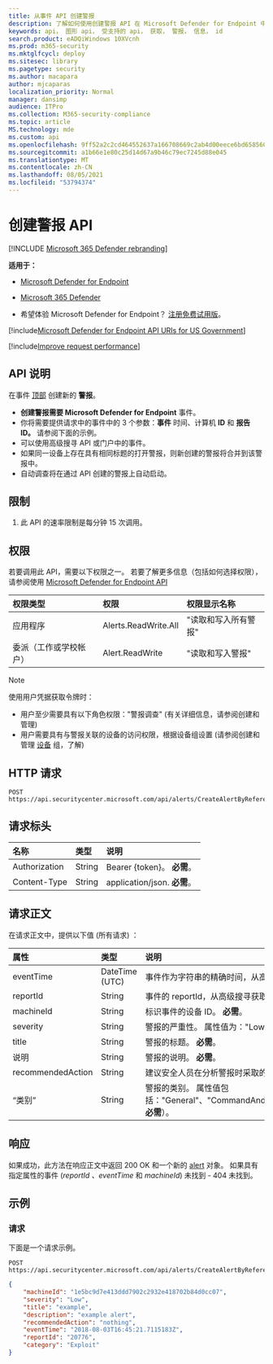 ```yaml
---
title: 从事件 API 创建警报
description: 了解如何使用创建警报 API 在 Microsoft Defender for Endpoint 中的事件顶部创建新的警报。
keywords: api， 图形 api， 受支持的 api， 获取， 警报， 信息， id
search.product: eADQiWindows 10XVcnh
ms.prod: m365-security
ms.mktglfcycl: deploy
ms.sitesec: library
ms.pagetype: security
ms.author: macapara
author: mjcaparas
localization_priority: Normal
manager: dansimp
audience: ITPro
ms.collection: M365-security-compliance
ms.topic: article
MS.technology: mde
ms.custom: api
ms.openlocfilehash: 9ff52a2c2cd464552637a166708669c2ab4d00eece6bd6585603d2a33bf5a038
ms.sourcegitcommit: a1b66e1e80c25d14d67a9b46c79ec7245d88e045
ms.translationtype: MT
ms.contentlocale: zh-CN
ms.lasthandoff: 08/05/2021
ms.locfileid: "53794374"
---
```

# <a name="create-alert-api"></a>创建警报 API

[!INCLUDE [Microsoft 365 Defender rebranding](../../includes/microsoft-defender.md)]

**适用于：**
- [Microsoft Defender for Endpoint](https://go.microsoft.com/fwlink/p/?linkid=2154037)
- [Microsoft 365 Defender](https://go.microsoft.com/fwlink/?linkid=2118804)

- 希望体验 Microsoft Defender for Endpoint？ [注册免费试用版](https://signup.microsoft.com/create-account/signup?products=7f379fee-c4f9-4278-b0a1-e4c8c2fcdf7e&ru=https://aka.ms/MDEp2OpenTrial?ocid=docs-wdatp-exposedapis-abovefoldlink)。

[!include[Microsoft Defender for Endpoint API URIs for US Government](../../includes/microsoft-defender-api-usgov.md)]

[!include[Improve request performance](../../includes/improve-request-performance.md)]


## <a name="api-description"></a>API 说明

在事件 [顶部](alerts.md) 创建新的 **警报**。

- **创建警报需要 Microsoft Defender for Endpoint** 事件。
- 你将需要提供请求中的事件中的 3 个参数：**事件** 时间、计算机 **ID** 和 **报告 ID。** 请参阅下面的示例。
- 可以使用高级搜寻 API 或门户中的事件。
- 如果同一设备上存在具有相同标题的打开警报，则新创建的警报将合并到该警报中。
- 自动调查将在通过 API 创建的警报上自动启动。

## <a name="limitations"></a>限制

1. 此 API 的速率限制是每分钟 15 次调用。

## <a name="permissions"></a>权限

若要调用此 API，需要以下权限之一。 若要了解更多信息（包括如何选择权限），请参阅使用 [Microsoft Defender for Endpoint API](apis-intro.md)

权限类型 | 权限 | 权限显示名称
:---|:---|:---
应用程序 | Alerts.ReadWrite.All | "读取和写入所有警报"
委派（工作或学校帐户） | Alert.ReadWrite | "读取和写入警报"

> [!NOTE]
> 使用用户凭据获取令牌时：
>
> - 用户至少需要具有以下角色权限："警报调查" (有关详细信息，请参阅创建和管理) [](user-roles.md)
> - 用户需要具有与警报关联的设备的访问权限，根据设备组设置 (请参阅创建和管理 [设备](machine-groups.md) 组，了解) 

## <a name="http-request"></a>HTTP 请求

```http
POST https://api.securitycenter.microsoft.com/api/alerts/CreateAlertByReference
```

## <a name="request-headers"></a>请求标头

名称|类型|说明
:---|:---|:---
Authorization | String | Bearer {token}。 **必需**。
Content-Type | String | application/json. **必需**。

## <a name="request-body"></a>请求正文

在请求正文中，提供以下值 (所有请求) ：

属性 | 类型 | 说明
:---|:---|:---
eventTime | DateTime (UTC)  | 事件作为字符串的精确时间，从高级搜寻获取。 例如， ```2018-08-03T16:45:21.7115183Z``` **必需**。
reportId | String | 事件的 reportId，从高级搜寻获取。 **必需**。
machineId | String | 标识事件的设备 ID。 **必需**。
severity | String | 警报的严重性。 属性值为："Low"、Medium 和"High"。 **必需**。
title | String | 警报的标题。 **必需**。
说明 | String | 警报的说明。 **必需**。
recommendedAction| String | 建议安全人员在分析警报时采取的操作。 **必需**。
“类别”| String | 警报的类别。 属性值包括："General"、"CommandAndControl"、"Collection"、"CredentialAccess"、"DefenseEvasion"、"Discovery"、"Exfiltration"、"Exploit"、"Execution"、"InitialAccess"、"DefenseMovement"、"Malware"、"Persistence"、"PrivilegeEscalation"、"Ransomware"、"SuspiciousActivity"（ **必需**）。

## <a name="response"></a>响应

如果成功，此方法在响应正文中返回 200 OK 和一个新的 [alert](alerts.md) 对象。 如果具有指定属性的事件 (_reportId_ _、eventTime_ 和 _machineId_) 未找到 - 404 未找到。

## <a name="example"></a>示例

### <a name="request"></a>请求

下面是一个请求示例。

```http
POST https://api.securitycenter.microsoft.com/api/alerts/CreateAlertByReference
```

```json
{
    "machineId": "1e5bc9d7e413ddd7902c2932e418702b84d0cc07",
    "severity": "Low",
    "title": "example",
    "description": "example alert",
    "recommendedAction": "nothing",
    "eventTime": "2018-08-03T16:45:21.7115183Z",
    "reportId": "20776",
    "category": "Exploit"
}
```
